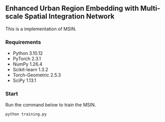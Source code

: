 ## Enhanced Urban Region Embedding with Multi-scale Spatial Integration Network

This is a implementation of MSIN.

### Requirements

- Python 3.10.12
- PyTorch 2.3.1
- NumPy 1.26.4
- Scikit-learn 1.3.2
- Torch-Geometric 2.5.3
- SciPy 1.13.1

### Start
Run the command below to train the MSIN.
```
python training.py
```


